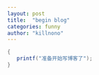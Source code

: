 ```yaml
---
layout: post
title:  "begin blog"
categories: funny
author: "killnono"
---
```




```java
{
   printf("准备开始写博客了");
}
```

